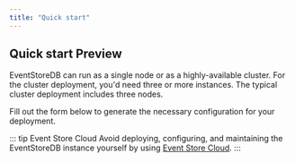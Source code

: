 ```yaml
---
title: "Quick start"
---
```


## Quick start <badge>Preview</badge>

EventStoreDB can run as a single node or as a highly-available cluster. For the cluster deployment, you'd need three or more instances. The typical cluster deployment includes three nodes.

Fill out the form below to generate the necessary configuration for your deployment.

::: tip Event Store Cloud
Avoid deploying, configuring, and maintaining the EventStoreDB instance yourself by using
[Event Store Cloud](https://www.eventstore.com/event-store-cloud).
:::

<Deployment></Deployment>
